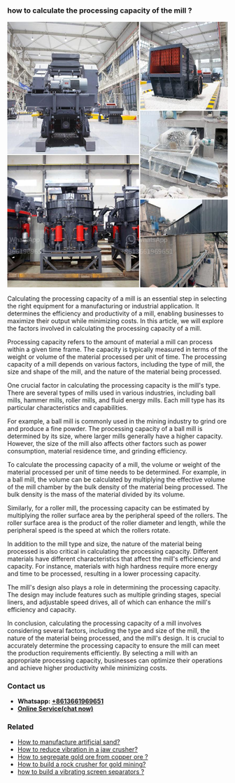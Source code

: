 <h3>how to calculate the processing capacity of the mill ?</h3><img src='1701746098.jpg' alt=''><p>Calculating the processing capacity of a mill is an essential step in selecting the right equipment for a manufacturing or industrial application. It determines the efficiency and productivity of a mill, enabling businesses to maximize their output while minimizing costs. In this article, we will explore the factors involved in calculating the processing capacity of a mill.</p><p>Processing capacity refers to the amount of material a mill can process within a given time frame. The capacity is typically measured in terms of the weight or volume of the material processed per unit of time. The processing capacity of a mill depends on various factors, including the type of mill, the size and shape of the mill, and the nature of the material being processed.</p><p>One crucial factor in calculating the processing capacity is the mill's type. There are several types of mills used in various industries, including ball mills, hammer mills, roller mills, and fluid energy mills. Each mill type has its particular characteristics and capabilities.</p><p>For example, a ball mill is commonly used in the mining industry to grind ore and produce a fine powder. The processing capacity of a ball mill is determined by its size, where larger mills generally have a higher capacity. However, the size of the mill also affects other factors such as power consumption, material residence time, and grinding efficiency.</p><p>To calculate the processing capacity of a mill, the volume or weight of the material processed per unit of time needs to be determined. For example, in a ball mill, the volume can be calculated by multiplying the effective volume of the mill chamber by the bulk density of the material being processed. The bulk density is the mass of the material divided by its volume.</p><p>Similarly, for a roller mill, the processing capacity can be estimated by multiplying the roller surface area by the peripheral speed of the rollers. The roller surface area is the product of the roller diameter and length, while the peripheral speed is the speed at which the rollers rotate.</p><p>In addition to the mill type and size, the nature of the material being processed is also critical in calculating the processing capacity. Different materials have different characteristics that affect the mill's efficiency and capacity. For instance, materials with high hardness require more energy and time to be processed, resulting in a lower processing capacity.</p><p>The mill's design also plays a role in determining the processing capacity. The design may include features such as multiple grinding stages, special liners, and adjustable speed drives, all of which can enhance the mill's efficiency and capacity.</p><p>In conclusion, calculating the processing capacity of a mill involves considering several factors, including the type and size of the mill, the nature of the material being processed, and the mill's design. It is crucial to accurately determine the processing capacity to ensure the mill can meet the production requirements efficiently. By selecting a mill with an appropriate processing capacity, businesses can optimize their operations and achieve higher productivity while minimizing costs.</p><h3>Contact us</h3><ul><li><strong>Whatsapp:&nbsp;<a href="https://wa.me/8613661969651">+8613661969651</a></strong></li><li><a href="https://swt.shibang-china.com/?git&amp;zhl&amp;how to calculate the processing capacity of the mill "><strong>Online Service(chat now)</strong></a></li></ul><h3>Related</h3><ul><li><a href='How to manufacture artificial sand.md'>How to manufacture artificial sand?</a></li><li><a href='How to reduce vibration in a jaw crusher.md'>How to reduce vibration in a jaw crusher?</a></li><li><a href='How to segregate gold ore from copper ore .md'>How to segregate gold ore from copper ore ?</a></li><li><a href='How to build a rock crusher for gold mining.md'>How to build a rock crusher for gold mining?</a></li><li><a href='how to build a vibrating screen separators .md'>how to build a vibrating screen separators ?</a></li></ul>